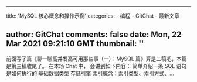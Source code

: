 
---
title: 'MySQL 核心概念和操作示例'
categories: 
    - 编程
    - GitChat
    - 最新文章

author: GitChat
comments: false
date: Mon, 22 Mar 2021 09:21:10 GMT
thumbnail: ''
---

<div>   
<p>前面写了篇《聊一聊高并发高可用那些事（一）：MySQL 篇》算是二稿吧，本篇是第三稿收尾了。  在本场 Chat 中， 会讲到如下内容：  简单介绍一条 SQL 语句是如何执行的 基础数据类型 存储引擎 索引概念：索引类型、索引方式、...</p>  
</div>
            